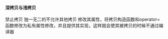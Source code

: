 #### 深拷贝与浅拷贝

禁止拷贝 独一无二的不允许其他拷贝
    修改其属性，将拷贝构造函数和operator=函数修改为私有属性修改，并且提供其实现，这样就会使其被拷贝的时候不通过编译器


